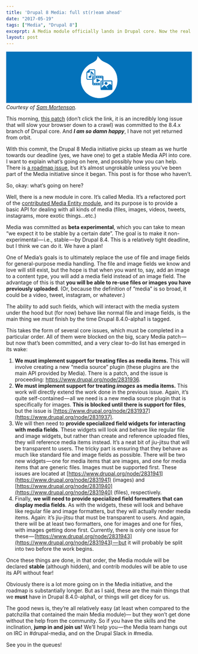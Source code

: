 ```yaml
---
title: 'Drupal 8 Media: full st(r)eam ahead'
date: "2017-05-19"
tags: ["Media", "Drupal 8"]
exceprpt: A Media module officially lands in Drupal core. Now the real work begins...
layout: post
---
```

![The unofficial logo of the Drupal 8 Media Initiative.](/images/media-initiative.png)
*Courtesy of [Sam Mortenson](https://www.drupal.org/u/samuel.mortenson).*

This morning, [this patch](https://www.drupal.org/node/2831274) (don’t click the link, it is an incredibly long issue that will slow your browser down to a crawl) was committed to the 8.4.x branch of Drupal core. And _**I am so damn happy**_, I have not yet returned from orbit.

With this commit, the Drupal 8 Media initiative picks up steam as we hurtle towards our deadline (yes, we have one) to get a stable Media API into core. I want to explain what’s going on here, and possibly how you can help. There is [a roadmap issue](https://www.drupal.org/node/2825215), but it’s almost ungrokable unless you’ve been part of the Media initiative since it began. This post is for those who haven’t.

So, okay: what’s going on here?

Well, there is a new module in core. It’s called Media. It’s a refactored port of the [contributed Media Entity module](https://www.drupal.org/project/media_entity), and its purpose is to provide a basic API for dealing with all kinds of media (files, images, videos, tweets, instagrams, more exotic things…etc.)

Media was committed as **beta experimental**, which you can take to mean “we expect it to be stable by a certain date”. The goal is to make it non-experimental — i.e., stable — by Drupal 8.4. This is a relatively tight deadline, but I think we can do it. We have a plan!

One of Media’s goals is to ultimately replace the use of file and image fields for general-purpose media handling. The file and image fields we know and love will still exist, but the hope is that when you want to, say, add an image to a content type, you will add a media field instead of an image field. The advantage of this is that **you will be able to re-use files or images you have previously uploaded**. (Or, because the definition of “media” is so broad, it could be a video, tweet, instagram, or whatever.)

The ability to add such fields, which will interact with the media system under the hood but (for now) behave like normal file and image fields, is the main thing we *must* finish by the time Drupal 8.4.0-alpha1 is tagged.

This takes the form of several core issues, which must be completed in a particular order. All of them were blocked on the big, scary Media patch — but now that’s been committed, and a very clear to-do list has emerged in its wake:

1. **We must implement support for treating files as media items.** This will involve creating a new “media source” plugin (these plugins are the main API provided by Media). There is a patch, and the issue is proceeding: https://www.drupal.org/node/2831936.
2. **We must implement support for treating _images_ as media items.** This work will directly extend the work done in the previous issue. Again, it’s quite self-contained — all we need is a new media source plugin that is specifically for images. **This is blocked until there is support for files**, but the issue is [https://www.drupal.org/node/2831937](https://www.drupal.org/node/2831937).
3. We will then need to **provide specialized field widgets for interacting with media fields**. These widgets will look and behave like regular file and image widgets, but rather than create and reference uploaded files, they will reference media items instead. It’s a neat bit of jiu-jitsu that will be transparent to users. The tricky part is ensuring that they behave as much like standard file and image fields as possible. There will be two new widgets — one for media items that are images, and one for media items that are generic files. Images must be supported first. These issues are located at [https://www.drupal.org/node/2831941](https://www.drupal.org/node/2831941) (images) and [https://www.drupal.org/node/2831940](https://www.drupal.org/node/2831940) (files), respectively.
4. Finally, **we will need to provide specialized field formatters that can display media fields**. As with the widgets, these will look and behave like regular file and image formatters, but they will actually render media items. Again: it’s jiu-jitsu that must be transparent to users. And again, there will be at least two formatters, one for images and one for files, with images getting done first. Currently, there is only one issue for these — [https://www.drupal.org/node/2831943](https://www.drupal.org/node/2831943) — but it will probably be split into two before the work begins.

Once these things are done, in that order, the Media module will be declared **stable** (although hidden), and contrib modules will be able to use its API without fear!

Obviously there is a lot more going on in the Media initiative, and the roadmap is substantially longer. But as I said, these are the main things that we **must** have in Drupal 8.4.0-alpha1, or things will get dicey for us.

The good news is, they’re all relatively easy (at least when compared to the patchzilla that contained the main Media module)— but they won’t get done without the help from the community. So if you have the skills and the inclination, **jump in and join us!** We’ll help you — the Media team hangs out on IRC in #drupal-media, and on the Drupal Slack in #media.

See you in the queues!
